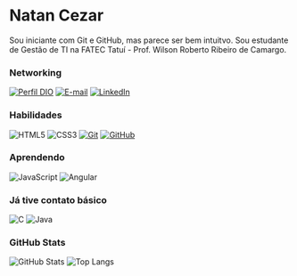 # Natan Cezar

Sou iniciante com Git e GitHub, mas parece ser bem intuitvo. Sou estudante de Gestão de TI na FATEC Tatuí - Prof. Wilson Roberto Ribeiro de Camargo.

### Networking

[![Perfil DIO](https://img.shields.io/badge/-Meu%20Perfil%20na%20DIO-30A3DC?style=for-the-badge)](https://www.dio.me/users/natancezar1999)
[![E-mail](https://img.shields.io/badge/-Email-000?style=for-the-badge&logo=microsoft-outlook&logoColor=E94D5F)](natan.cezar@fatec.sp.gov.br)
[![LinkedIn](https://img.shields.io/badge/-LinkedIn-000?style=for-the-badge&logo=linkedin&logoColor=30A3DC)](www.linkedin.com/in/natan-israel-cezar-938892240)

### Habilidades

![HTML5](https://img.shields.io/badge/HTML-000?style=for-the-badge&logo=html5&logoColor=30A3DC) 
![CSS3](https://img.shields.io/badge/CSS3-000?style=for-the-badge&logo=css3&logoColor=E94D5F)
[![Git](https://img.shields.io/badge/Git-000?style=for-the-badge&logo=git&logoColor=E94D5F)](https://git-scm.com/doc) 
[![GitHub](https://img.shields.io/badge/GitHub-000?style=for-the-badge&logo=github&logoColor=30A3DC)](https://docs.github.com/)

### Aprendendo 
![JavaScript](https://img.shields.io/badge/JavaScript-000?style=for-the-badge&logo=javascript)
![Angular](https://img.shields.io/badge/Angular-000?style=for-the-badge&logo=angular&logoColor=C3002F)

### Já tive contato básico

![C](https://img.shields.io/badge/C-000?style=for-the-badge&logo=c)
![Java](https://img.shields.io/badge/Java-000?style=for-the-badge&logo=java)


### GitHub Stats
![GitHub Stats](https://github-readme-stats.vercel.app/api?username=natancezar&theme=transparent&bg_color=000&border_color=30A3DC&show_icons=true&icon_color=30A3DC&title_color=E94D5F&text_color=FFF)
![Top Langs](https://github-readme-stats-git-masterrstaa-rickstaa.vercel.app/api/top-langs/?username=natancezar&layout=compact&bg_color=000&border_color=30A3DC&title_color=E94D5F&text_color=FFF)